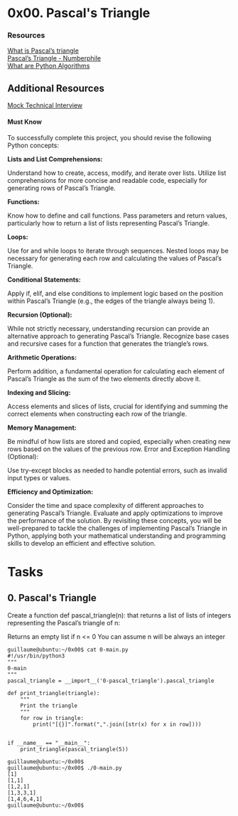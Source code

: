# 0x00. Pascal's Triangle

### Resources
[What is Pascal’s triangle](https://www.cuemath.com/algebra/pascals-triangle/)  
[Pascal’s Triangle - Numberphile](https://www.youtube.com/watch?feature=shared&v=0iMtlus-afo)  
[What are Python Algorithms](https://builtin.com/data-science/python-algorithms)

## Additional Resources

[Mock Technical Interview](https://www.youtube.com/watch?feature=shared&v=1qw5ITr3k9E)

#### Must Know
To successfully complete this project, you should revise the following Python concepts:

**Lists and List Comprehensions:**

Understand how to create, access, modify, and iterate over lists.
Utilize list comprehensions for more concise and readable code, especially for generating rows of Pascal’s Triangle.

**Functions:**

Know how to define and call functions.
Pass parameters and return values, particularly how to return a list of lists representing Pascal’s Triangle.

**Loops:**

Use for and while loops to iterate through sequences.
Nested loops may be necessary for generating each row and calculating the values of Pascal’s Triangle.

**Conditional Statements:**

Apply if, elif, and else conditions to implement logic based on the position within Pascal’s Triangle (e.g., the edges of the triangle always being 1).

**Recursion (Optional):**

While not strictly necessary, understanding recursion can provide an alternative approach to generating Pascal’s Triangle.
Recognize base cases and recursive cases for a function that generates the triangle’s rows.

**Arithmetic Operations:**

Perform addition, a fundamental operation for calculating each element of Pascal’s Triangle as the sum of the two elements directly above it.

**Indexing and Slicing:**

Access elements and slices of lists, crucial for identifying and summing the correct elements when constructing each row of the triangle.

**Memory Management:**

Be mindful of how lists are stored and copied, especially when creating new rows based on the values of the previous row.
Error and Exception Handling (Optional):

Use try-except blocks as needed to handle potential errors, such as invalid input types or values.

**Efficiency and Optimization:**

Consider the time and space complexity of different approaches to generating Pascal’s Triangle.
Evaluate and apply optimizations to improve the performance of the solution.
By revisiting these concepts, you will be well-prepared to tackle the challenges of implementing Pascal’s Triangle in Python, applying both your mathematical understanding and programming skills to develop an efficient and effective solution.

# Tasks
## 0. Pascal's Triangle

Create a function def pascal_triangle(n): that returns a list of lists of integers  
representing the Pascal’s triangle of n:

Returns an empty list if n <= 0
You can assume n will be always an integer


```
guillaume@ubuntu:~/0x00$ cat 0-main.py
#!/usr/bin/python3
"""
0-main
"""
pascal_triangle = __import__('0-pascal_triangle').pascal_triangle

def print_triangle(triangle):
    """
    Print the triangle
    """
    for row in triangle:
        print("[{}]".format(",".join([str(x) for x in row])))


if __name__ == "__main__":
    print_triangle(pascal_triangle(5))

guillaume@ubuntu:~/0x00$ 
guillaume@ubuntu:~/0x00$ ./0-main.py
[1]
[1,1]
[1,2,1]
[1,3,3,1]
[1,4,6,4,1]
guillaume@ubuntu:~/0x00$ 
```
